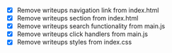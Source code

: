 - [x] Remove writeups navigation link from index.html
- [x] Remove writeups section from index.html
- [x] Remove writeups search functionality from main.js
- [x] Remove writeups click handlers from main.js
- [x] Remove writeups styles from index.css

